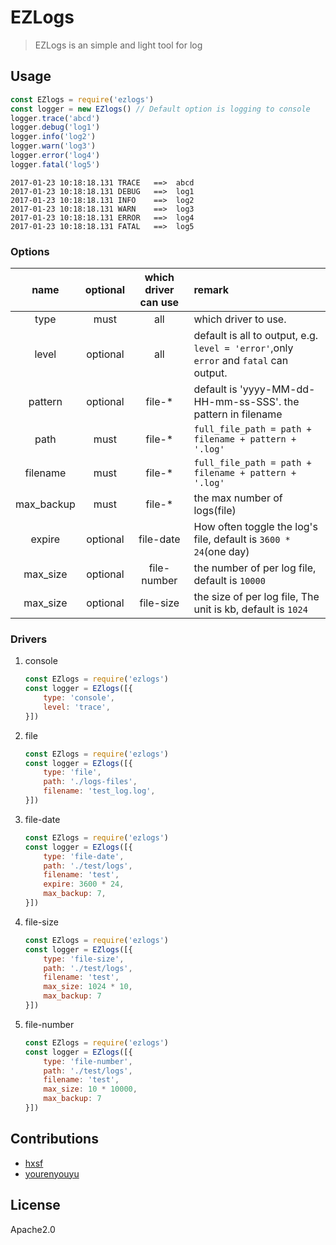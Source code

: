 # EZLogs

> EZLogs is an simple and light tool for log

## Usage

```javascript
const EZlogs = require('ezlogs')
const logger = new EZlogs() // Default option is logging to console
logger.trace('abcd')
logger.debug('log1')
logger.info('log2')
logger.warn('log3')
logger.error('log4')
logger.fatal('log5')
```
```
2017-01-23 10:18:18.131 TRACE   ==>  abcd
2017-01-23 10:18:18.131 DEBUG   ==>  log1
2017-01-23 10:18:18.131 INFO    ==>  log2
2017-01-23 10:18:18.131 WARN    ==>  log3
2017-01-23 10:18:18.131 ERROR   ==>  log4
2017-01-23 10:18:18.131 FATAL   ==>  log5
```
### Options

| name | optional | which driver can use | remark |
| :---: | :---: | :---: | :------------------------- |
| type | must | all | which driver to use. |
| level | optional | all | default is all to output, e.g. `level = 'error'`,only `error` and `fatal` can output. |
| pattern | optional | file-* | default is 'yyyy-MM-dd-HH-mm-ss-SSS'. the pattern in filename |
| path | must | file-* | `full_file_path = path + filename + pattern + '.log'` |
| filename | must | file-* | `full_file_path = path + filename + pattern + '.log'` |
| max_backup | must | file-* | the max number of logs(file) |
| expire | optional | file-date | How often toggle the log's file, default is `3600 * 24`(one day)  |
| max_size | optional | file-number | the number of per log file, default is `10000` |
| max_size | optional | file-size | the size of per log file, The unit is kb, default is `1024` |

### Drivers

1. console

    ```javascript
    const EZlogs = require('ezlogs')
    const logger = EZlogs([{
        type: 'console',
        level: 'trace',
    }])
    ```

2. file

    ```javascript
    const EZlogs = require('ezlogs')
    const logger = EZlogs([{
        type: 'file',
        path: './logs-files',
        filename: 'test_log.log',
    }])
    ```

3. file-date

    ```javascript
    const EZlogs = require('ezlogs')
    const logger = EZlogs([{
        type: 'file-date',
        path: './test/logs',
        filename: 'test',
        expire: 3600 * 24,
        max_backup: 7,
    }])
    ```

4. file-size

    ```javascript
    const EZlogs = require('ezlogs')
    const logger = EZlogs([{
        type: 'file-size',
        path: './test/logs',
        filename: 'test',
        max_size: 1024 * 10,
        max_backup: 7
    }])
    ```

5. file-number

    ```javascript
    const EZlogs = require('ezlogs')
    const logger = EZlogs([{
        type: 'file-number',
        path: './test/logs',
        filename: 'test',
        max_size: 10 * 10000,
        max_backup: 7
    }])
    ```

## Contributions
- [hxsf](https://github.com/hxsf)
- [yourenyouyu](https://github.com/yourenyouyu)

## License
Apache2.0
